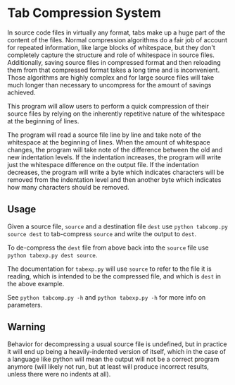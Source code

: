 # Tab Compression System

In source code files in virtually any format, tabs make up a huge part of the content of the files. Normal compression algorithms do a fair job of account for repeated information, like large blocks of whitespace, but they don't completely capture the structure and role of whitespace in source files. Additionally, saving source files in compressed format and then reloading them from that compressed format takes a long time and is inconvenient. Those algorithms are highly complex and for large source files will take much longer than necessary to uncompress for the amount of savings achieved.

This program will allow users to perform a quick compression of their source files by relying on the inherently repetitive nature of the whitespace at the beginning of lines.

The program will read a source file line by line and take note of the whitespace at the beginning of lines. When the amount of whitespace changes, the program will take note of the difference between the old and new indentation levels. If the indentation increases, the program will write just the whitespace difference on the output file. If the indentation decreases, the program will write a byte which indicates characters will be removed from the indentation level and then another byte which indicates how many characters should be removed.

## Usage

Given a source file, `source` and a destination file `dest` use `python tabcomp.py source dest` to tab-compress `source` and write the output to `dest`.

To de-compress the `dest` file from above back into the `source` file use `python tabexp.py dest source`.

The documentation for `tabexp.py` will use `source` to refer to the file it is reading, which is intended to be the compressed file, and which is `dest` in the above example.

See `python tabcomp.py -h` and `python tabexp.py -h` for more info on parameters.

## Warning

Behavior for decompressing a usual source file is undefined, but in practice it will end up being a heavily-indented version of itself, which in the case of a language like python will mean the output will not be a correct program anymore (will likely not run, but at least will produce incorrect results, unless there were no indents at all).
